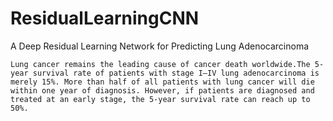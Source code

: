 # ResidualLearningCNN
A Deep Residual Learning Network for Predicting Lung Adenocarcinoma

	Lung cancer remains the leading cause of cancer death worldwide.The 5-year survival rate of patients with stage I–IV lung adenocarcinoma is merely 15%. More than half of all patients with lung cancer will die within one year of diagnosis. However, if patients are diagnosed and treated at an early stage, the 5-year survival rate can reach up to 50%.
